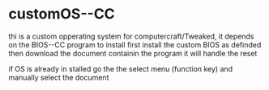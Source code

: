 # customOS--CC
thi is a custom opperating system for computercraft/Tweaked,
it depends on the BIOS--CC program
to install first install the custom BIOS as definded
then download the document containin the program
it will handle the reset

if OS is already in stalled go the the select menu (function key) and manually select the document
